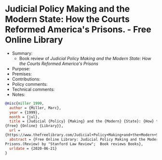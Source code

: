 # Judicial Policy Making and the Modern State: How the Courts Reformed America's Prisons. - Free Online Library

- Summary:
  - Book review of _Judicial Policy Making and the Modern State: How the Courts Reformed America's Prisons_
- Purpose:
- Premises:
- Contributions:
- Policy comments:
- Technical comments:
- Notes:

```bib
@misc{miller_1999,
  author = {Miller, Marc},
  year = {1999},
  month = {jul},
  title = {Judicial {Policy} {Making} and the {Modern} {State}: {How} the {Courts} {Reformed} {America}'s {Prisons}. -
{Free} {Online} {Library}},
  url =
{https://www.thefreelibrary.com/Judicial+Policy+Making+and+the+Modern+State%3a+How+the+Courts+Reformed...-a055183453},
  abstract = {Free Online Library: Judicial Policy Making and the Modern State: How the Courts Reformed America's
Prisons.(Review) by "Stanford Law Review";  Book reviews Books},
  urldate = {2020-06-21}
}
```
